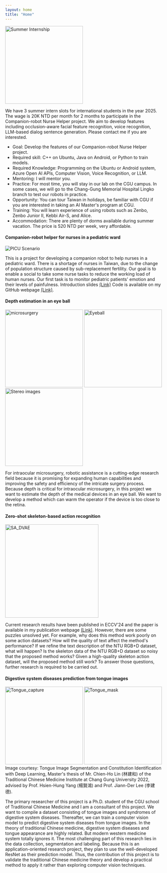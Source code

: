 ```yaml
---
layout: home
title: "Home"
---
```


<img src="https://www.makeintern.com/admin/uploaded_images/blog/images/summer-internship.jpg" height="250" alt="Summer Internship">

We have 3 summer intern slots for international students in the year 2025. The wage is 20K NTD per month for 2 months to participate in the Companion-robot Nurse Helper project. We aim to develop features including occlusion-aware facial feature recognition, voice recognition, LLM-based dialog sentence generation. Please contact me if you are interested.
- Goal: Develop the features of our Companion-robot Nurse Helper project.
- Required skill: C++ on Ubuntu, Java on Android, or Python to train models.
- Required Knowledge: Programming on the Ubuntu or Android system, Azure Open AI APIs, Computer Vision, Voice Recognition, or LLM.
- Mentoring: I will mentor you.
- Practice: For most time, you will stay in our lab on the CGU campus. In some cases, we will go to the Chang-Gung Memorial Hospital Lingko branch to test our robots in practice.
- Opportunity: You can tour Taiwan in holidays, be familiar with CGU if you are interested in taking an AI Master's program at CGU.
- Training: You will learn experience of using robots such as Zenbo, Zenbo Junior II, Kebbi Air-S, and Alice.
- Accommodation: There are plenty of dorms available during summer vacation. The price is 520 NTD per week, very affordable.

#### Companion-robot helper for nurses in a pediatric ward
![PICU Scenario](http://yangchihyuan.github.io/assets/img/PICU_Scenario_1.jpg)

This is a project for developing a companion robot to help nurses in a pediatric ward. There is a shortage of nurses in Taiwan, due to the change of population structure caused by sub-replacement fertility. Our goal is to enable a social to take some nurse tasks to reduce the working load of human nurses. Our first task is to monitor pediatric patients' emotion and their levels of painfulness.
Introduction slides [(Link)](https://www.dropbox.com/scl/fi/zmytc7e8zdvyo8svnumpc/Zenbo-Nurse-Helper.pptx?rlkey=yfq7dhkctzgfsa6h7bca49oe5&dl=0)
Code is available on my GitHub webpage [(Link)](https://github.com/yangchihyuan/ZenboNurseHelper).

#### Depth estimation in an eye ball

<img src="http://yangchihyuan.github.io/assets/img/microsurgery.jpg" height="250" alt="microsurgery">
<img src="http://yangchihyuan.github.io/assets/img/Eyeball.jpg" height="250" alt="Eyeball">
<img src="http://yangchihyuan.github.io/assets/img/007_MH_RD_3D_merged.jpg" height="250" alt="Stereo images">

For intraocular microsurgery, robotic assistance is a cutting-edge research field because it is promising for expanding human capabilities and improving the safety and efficiency of the intricate surgery process. Because depth is critical for intraocular microsurgery, in this project we want to estimate the depth of the medical devices in an eye ball. We want to develop a method which can warm the operator if the device is too close to the retina.

#### Zero-shot skeleton-based action recognition
<img src="http://yangchihyuan.github.io/publications/ECCV_2024_SA_DVAE.jpg" height="300" alt="SA_DVAE">

Current research results have been published in ECCV'24 and the paper is available in my publication webpage [(Link)](https://yangchihyuan.github.io/publications). However, there are some puzzles unsolved yet. For example, why does this method work poorly on some action datasets? How will the quality of text affect the method's performance? If we refine the text description of the NTU RGB+D dataset, what will happen? Is the skeleton data of the NTU RGB+D dataset so noisy that the proposed method works? Given a high-quality skeleton action dataset, will the proposed method still work?
To answer those questions, further research is required to be carried out.

#### Digestive system diseases prediction from tongue images
<img src="http://yangchihyuan.github.io/assets/img/Tongue_capture.jpg" height="250" alt="Tongue_capture">
<img src="http://yangchihyuan.github.io/assets/img/Tongue_mask.jpg" height="250" alt="Tongue_mask">
<br/>Image courtesy: Tongue Image Segmentation and Constitution Identification with Deep Learning, Master's thesis of Mr. Chien-Ho Lin (林建和) of the Traditional Chinese Medicine Institute at Chang Gung University 2022, advised by Prof. Hsien-Hung Yang (楊賢鴻) and Prof. Jiann-Der Lee (李建德).

The primary researcher of this project is a Ph.D. student of the CGU school of Traditional Chinese Medicine and I am a consultant of this project. We want to compile a dataset consisting of tongue images and syndromes of digestive system diseases. Thereafter, we can train a computer vision model to predict digestive system diseases from tongue images. In the theory of traditional Chinese medicine, digestive system diseases and tongue appearance are highly related. But modern western medicine system totally ignores it. The most challenging part of this research lies in the data collection, segmentation and labeling. 
Because this is an application-oriented research project, they plan to use the well-developed ResNet as their prediction model. Thus, the contribution of this project is to validate the traditional Chinese medicine theory and develop a practical method to apply it rather than exploring computer vision techniques.

